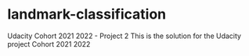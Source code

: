 # landmark-classification
Udacity Cohort 2021 2022 - Project 2
This is the solution for the Udacity project Cohort 2021 2022
